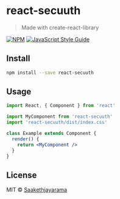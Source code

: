 # react-secuuth

> Made with create-react-library

[![NPM](https://img.shields.io/npm/v/react-secuuth.svg)](https://www.npmjs.com/package/react-secuuth) [![JavaScript Style Guide](https://img.shields.io/badge/code_style-standard-brightgreen.svg)](https://standardjs.com)

## Install

```bash
npm install --save react-secuuth
```

## Usage

```jsx
import React, { Component } from 'react'

import MyComponent from 'react-secuuth'
import 'react-secuuth/dist/index.css'

class Example extends Component {
  render() {
    return <MyComponent />
  }
}
```

## License

MIT © [Saakethjayarama](https://github.com/Saakethjayarama)

